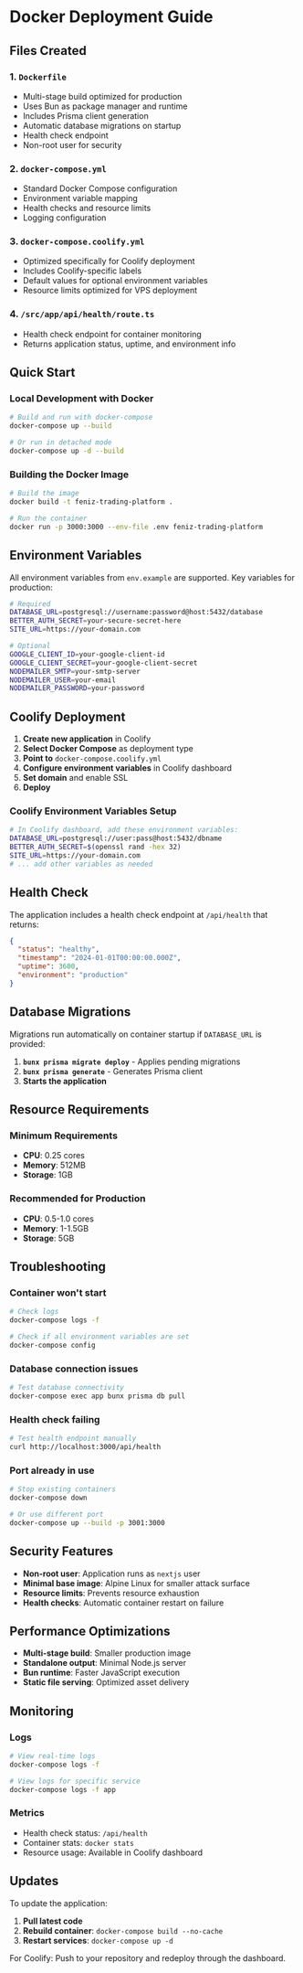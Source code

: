 # Docker Deployment Guide

## Files Created

### 1. `Dockerfile`
- Multi-stage build optimized for production
- Uses Bun as package manager and runtime
- Includes Prisma client generation
- Automatic database migrations on startup
- Health check endpoint
- Non-root user for security

### 2. `docker-compose.yml`
- Standard Docker Compose configuration
- Environment variable mapping
- Health checks and resource limits
- Logging configuration

### 3. `docker-compose.coolify.yml`
- Optimized specifically for Coolify deployment
- Includes Coolify-specific labels
- Default values for optional environment variables
- Resource limits optimized for VPS deployment

### 4. `/src/app/api/health/route.ts`
- Health check endpoint for container monitoring
- Returns application status, uptime, and environment info

## Quick Start

### Local Development with Docker
```bash
# Build and run with docker-compose
docker-compose up --build

# Or run in detached mode
docker-compose up -d --build
```

### Building the Docker Image
```bash
# Build the image
docker build -t feniz-trading-platform .

# Run the container
docker run -p 3000:3000 --env-file .env feniz-trading-platform
```

## Environment Variables

All environment variables from `env.example` are supported. Key variables for production:

```bash
# Required
DATABASE_URL=postgresql://username:password@host:5432/database
BETTER_AUTH_SECRET=your-secure-secret-here
SITE_URL=https://your-domain.com

# Optional
GOOGLE_CLIENT_ID=your-google-client-id
GOOGLE_CLIENT_SECRET=your-google-client-secret
NODEMAILER_SMTP=your-smtp-server
NODEMAILER_USER=your-email
NODEMAILER_PASSWORD=your-password
```

## Coolify Deployment

1. **Create new application** in Coolify
2. **Select Docker Compose** as deployment type
3. **Point to** `docker-compose.coolify.yml`
4. **Configure environment variables** in Coolify dashboard
5. **Set domain** and enable SSL
6. **Deploy**

### Coolify Environment Variables Setup
```bash
# In Coolify dashboard, add these environment variables:
DATABASE_URL=postgresql://user:pass@host:5432/dbname
BETTER_AUTH_SECRET=$(openssl rand -hex 32)
SITE_URL=https://your-domain.com
# ... add other variables as needed
```

## Health Check

The application includes a health check endpoint at `/api/health` that returns:

```json
{
  "status": "healthy",
  "timestamp": "2024-01-01T00:00:00.000Z",
  "uptime": 3600,
  "environment": "production"
}
```

## Database Migrations

Migrations run automatically on container startup if `DATABASE_URL` is provided:

1. **`bunx prisma migrate deploy`** - Applies pending migrations
2. **`bunx prisma generate`** - Generates Prisma client
3. **Starts the application**

## Resource Requirements

### Minimum Requirements
- **CPU**: 0.25 cores
- **Memory**: 512MB
- **Storage**: 1GB

### Recommended for Production
- **CPU**: 0.5-1.0 cores
- **Memory**: 1-1.5GB
- **Storage**: 5GB

## Troubleshooting

### Container won't start
```bash
# Check logs
docker-compose logs -f

# Check if all environment variables are set
docker-compose config
```

### Database connection issues
```bash
# Test database connectivity
docker-compose exec app bunx prisma db pull
```

### Health check failing
```bash
# Test health endpoint manually
curl http://localhost:3000/api/health
```

### Port already in use
```bash
# Stop existing containers
docker-compose down

# Or use different port
docker-compose up --build -p 3001:3000
```

## Security Features

- **Non-root user**: Application runs as `nextjs` user
- **Minimal base image**: Alpine Linux for smaller attack surface
- **Resource limits**: Prevents resource exhaustion
- **Health checks**: Automatic container restart on failure

## Performance Optimizations

- **Multi-stage build**: Smaller production image
- **Standalone output**: Minimal Node.js server
- **Bun runtime**: Faster JavaScript execution
- **Static file serving**: Optimized asset delivery

## Monitoring

### Logs
```bash
# View real-time logs
docker-compose logs -f

# View logs for specific service
docker-compose logs -f app
```

### Metrics
- Health check status: `/api/health`
- Container stats: `docker stats`
- Resource usage: Available in Coolify dashboard

## Updates

To update the application:

1. **Pull latest code**
2. **Rebuild container**: `docker-compose build --no-cache`
3. **Restart services**: `docker-compose up -d`

For Coolify: Push to your repository and redeploy through the dashboard.
